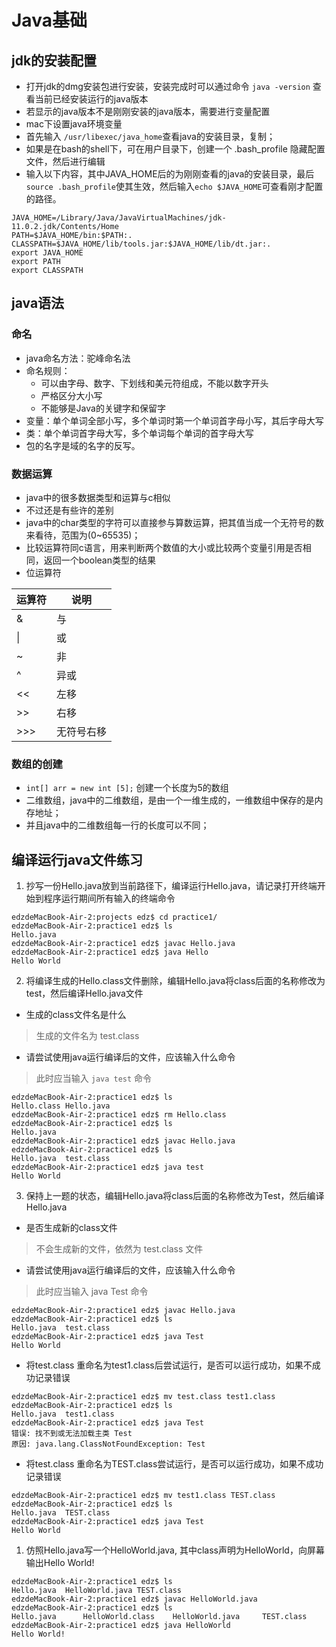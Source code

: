 # Java基础
## jdk的安装配置
-  打开jdk的dmg安装包进行安装，安装完成时可以通过命令  `java -version` 查看当前已经安装运行的java版本
-  若显示的java版本不是刚刚安装的java版本，需要进行变量配置
- mac下设置java环境变量
- 首先输入 `/usr/libexec/java_home`查看java的安装目录，复制；
- 如果是在bash的shell下，可在用户目录下，创建一个 .bash_profile 隐藏配置文件，然后进行编辑
- 输入以下内容，其中JAVA_HOME后的为刚刚查看的java的安装目录，最后`source .bash_profile`使其生效，然后输入`echo $JAVA_HOME`可查看刚才配置的路径。
```
JAVA_HOME=/Library/Java/JavaVirtualMachines/jdk-11.0.2.jdk/Contents/Home
PATH=$JAVA_HOME/bin:$PATH:.
CLASSPATH=$JAVA_HOME/lib/tools.jar:$JAVA_HOME/lib/dt.jar:.
export JAVA_HOME
export PATH
export CLASSPATH
```
## java语法
### 命名
- java命名方法：驼峰命名法
- 命名规则：
    - 可以由字母、数字、下划线和美元符组成，不能以数字开头
    - 严格区分大小写
    - 不能够是Java的关键字和保留字
- 变量：单个单词全部小写，多个单词时第一个单词首字母小写，其后字母大写
- 类：单个单词首字母大写，多个单词每个单词的首字母大写
- 包的名字是域的名字的反写。

### 数据运算
- java中的很多数据类型和运算与c相似
- 不过还是有些许的差别
- java中的char类型的字符可以直接参与算数运算，把其值当成一个无符号的数来看待，范围为(0~65535)；
- 比较运算符同c语言，用来判断两个数值的大小或比较两个变量引用是否相同，返回一个boolean类型的结果
- 位运算符

| 运算符 | 说明       | 
| ------ | ---------- |
| &      | 与         |
| \|     | 或         |
| ~      | 非         |
| ^      | 异或       |
| <<     | 左移       |
| >>     | 右移       |
| >>>    | 无符号右移 |




### 数组的创建
- `int[] arr = new int [5];` 创建一个长度为5的数组
- 二维数组，java中的二维数组，是由一个一维生成的，一维数组中保存的是内存地址；
- 并且java中的二维数组每一行的长度可以不同；





## 编译运行java文件练习
1. 抄写一份Hello.java放到当前路径下，编译运行Hello.java，请记录打开终端开始到程序运行期间所有输入的终端命令
```
edzdeMacBook-Air-2:projects edz$ cd practice1/
edzdeMacBook-Air-2:practice1 edz$ ls
Hello.java
edzdeMacBook-Air-2:practice1 edz$ javac Hello.java 
edzdeMacBook-Air-2:practice1 edz$ java Hello
Hello World
```
2. 将编译生成的Hello.class文件删除，编辑Hello.java将class后面的名称修改为test，然后编译Hello.java文件
- 生成的class文件名是什么
> 生成的文件名为 test.class
- 请尝试使用java运行编译后的文件，应该输入什么命令
> 此时应当输入 `java test` 命令
```
edzdeMacBook-Air-2:practice1 edz$ ls
Hello.class	Hello.java
edzdeMacBook-Air-2:practice1 edz$ rm Hello.class 
edzdeMacBook-Air-2:practice1 edz$ ls
Hello.java
edzdeMacBook-Air-2:practice1 edz$ javac Hello.java 
edzdeMacBook-Air-2:practice1 edz$ ls
Hello.java	test.class
edzdeMacBook-Air-2:practice1 edz$ java test
Hello World
```
3. 保持上一题的状态，编辑Hello.java将class后面的名称修改为Test，然后编译Hello.java
- 是否生成新的class文件
> 不会生成新的文件，依然为 test.class 文件
- 请尝试使用java运行编译后的文件，应该输入什么命令
> 此时应当输入 java Test 命令
```
edzdeMacBook-Air-2:practice1 edz$ javac Hello.java 
edzdeMacBook-Air-2:practice1 edz$ ls
Hello.java	test.class
edzdeMacBook-Air-2:practice1 edz$ java Test
Hello World
```
- 将test.class 重命名为test1.class后尝试运行，是否可以运行成功，如果不成功记录错误
> 
```
edzdeMacBook-Air-2:practice1 edz$ mv test.class test1.class
edzdeMacBook-Air-2:practice1 edz$ ls
Hello.java	test1.class
edzdeMacBook-Air-2:practice1 edz$ java Test
错误: 找不到或无法加载主类 Test
原因: java.lang.ClassNotFoundException: Test
```
- 将test.class 重命名为TEST.class尝试运行，是否可以运行成功，如果不成功记录错误
```
edzdeMacBook-Air-2:practice1 edz$ mv test1.class TEST.class
edzdeMacBook-Air-2:practice1 edz$ ls
Hello.java	TEST.class
edzdeMacBook-Air-2:practice1 edz$ java Test
Hello World
```

1. 仿照Hello.java写一个HelloWorld.java, 其中class声明为HelloWorld，向屏幕输出Hello World!
```
edzdeMacBook-Air-2:practice1 edz$ ls
Hello.java	HelloWorld.java	TEST.class
edzdeMacBook-Air-2:practice1 edz$ javac HelloWorld.java 
edzdeMacBook-Air-2:practice1 edz$ ls
Hello.java		HelloWorld.class	HelloWorld.java		TEST.class
edzdeMacBook-Air-2:practice1 edz$ java HelloWorld
Hello World!
```


